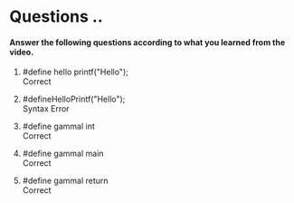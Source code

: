 # Questions ..

#### Answer the following questions according to what you learned from the video.

1. #define hello printf("Hello");  
   Correct

2. #defineHelloPrintf("Hello");  
   Syntax Error

3. #define gammal int  
   Correct

4. #define gammal main  
   Correct

5. #define gammal return  
   Correct
